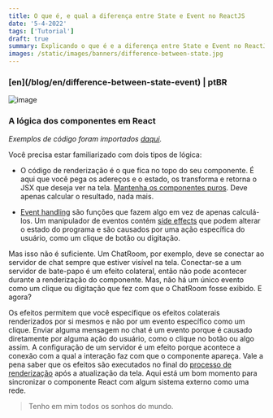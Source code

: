 ```yaml
---
title: O que é, e qual a diferença entre State e Event no ReactJS
date: '5-4-2022'
tags: ['Tutorial']
draft: true
summary: Explicando o que é e a diferença entre State e Event no ReactJS
images: /static/images/banners/difference-between-state.jpg
---
```


<h3>[en](/blog/en/difference-between-state-event) | ptBR</h3>

![image](/static/images/banners/difference-between-state.jpg)

### A lógica dos componentes em React

_Exemplos de código foram importados [daqui](https://beta-reactjs-org-git-effects-fbopensource.vercel.app/learn/synchronizing-with-effects)._

Você precisa estar familiarizado com dois tipos de lógica:

- O código de renderização é o que fica no topo do seu componente. É aqui que você pega os adereços e o estado, os transforma e retorna o JSX que deseja ver na tela. [Mantenha os componentes puros](https://beta-reactjs-org-git-effects-fbopensource.vercel.app/learn/keeping-components-pure). Deve apenas calcular o resultado, nada mais.

- [Event handling](https://developer.mozilla.org/en-US/docs/Web/Events/Event_handlers) são funções que fazem algo em vez de apenas calculá-los. Um manipulador de eventos contém [side effects](<https://en.wikipedia.org/wiki/Side_effect_(computer_science)#>) que podem alterar o estado do programa e são causados ​​por uma ação específica do usuário, como um clique de botão ou digitação.

Mas isso não é suficiente. Um ChatRoom, por exemplo, deve se conectar ao servidor de chat sempre que estiver visível na tela. Conectar-se a um servidor de bate-papo é um efeito colateral, então não pode acontecer durante a renderização do componente. Mas, não há um único evento como um clique ou digitação que fez com que o ChatRoom fosse exibido. E agora?

Os efeitos permitem que você especifique os efeitos colaterais renderizados por si mesmos e não por um evento específico como um clique. Enviar alguma mensagem no chat é um evento porque é causado diretamente por alguma ação do usuário, como o clique no botão ou algo assim. A configuração de um servidor é um efeito porque acontece a conexão com a qual a interação faz com que o componente apareça. Vale a pena saber que os efeitos são executados no final do [processo de renderização](https://beta-reactjs-org-git-effects-fbopensource.vercel.app/learn/render-and-commit) após a atualização da tela. Aqui está um bom momento para sincronizar o componente React com algum sistema externo como uma rede.

> Tenho em mim todos os sonhos do mundo.
